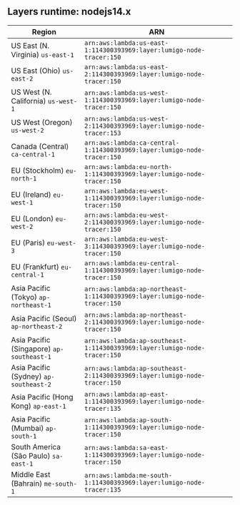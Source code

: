 Layers runtime: nodejs14.x
----
| Region | ARN |
| --- | --- |
|US East (N. Virginia)  `us-east-1`|`arn:aws:lambda:us-east-1:114300393969:layer:lumigo-node-tracer:150`|
|US East (Ohio)  `us-east-2`|`arn:aws:lambda:us-east-2:114300393969:layer:lumigo-node-tracer:150`|
|US West (N. California)  `us-west-1`|`arn:aws:lambda:us-west-1:114300393969:layer:lumigo-node-tracer:150`|
|US West (Oregon)  `us-west-2`|`arn:aws:lambda:us-west-2:114300393969:layer:lumigo-node-tracer:153`|
|Canada (Central)  `ca-central-1`|`arn:aws:lambda:ca-central-1:114300393969:layer:lumigo-node-tracer:150`|
|EU (Stockholm)  `eu-north-1`|`arn:aws:lambda:eu-north-1:114300393969:layer:lumigo-node-tracer:150`|
|EU (Ireland)  `eu-west-1`|`arn:aws:lambda:eu-west-1:114300393969:layer:lumigo-node-tracer:150`|
|EU (London)  `eu-west-2`|`arn:aws:lambda:eu-west-2:114300393969:layer:lumigo-node-tracer:150`|
|EU (Paris)  `eu-west-3`|`arn:aws:lambda:eu-west-3:114300393969:layer:lumigo-node-tracer:150`|
|EU (Frankfurt)  `eu-central-1`|`arn:aws:lambda:eu-central-1:114300393969:layer:lumigo-node-tracer:150`|
|Asia Pacific (Tokyo)  `ap-northeast-1`|`arn:aws:lambda:ap-northeast-1:114300393969:layer:lumigo-node-tracer:150`|
|Asia Pacific (Seoul)  `ap-northeast-2`|`arn:aws:lambda:ap-northeast-2:114300393969:layer:lumigo-node-tracer:150`|
|Asia Pacific (Singapore)  `ap-southeast-1`|`arn:aws:lambda:ap-southeast-1:114300393969:layer:lumigo-node-tracer:150`|
|Asia Pacific (Sydney)  `ap-southeast-2`|`arn:aws:lambda:ap-southeast-2:114300393969:layer:lumigo-node-tracer:150`|
|Asia Pacific (Hong Kong)  `ap-east-1`|`arn:aws:lambda:ap-east-1:114300393969:layer:lumigo-node-tracer:135`|
|Asia Pacific (Mumbai)  `ap-south-1`|`arn:aws:lambda:ap-south-1:114300393969:layer:lumigo-node-tracer:150`|
|South America (São Paulo)  `sa-east-1`|`arn:aws:lambda:sa-east-1:114300393969:layer:lumigo-node-tracer:150`|
|Middle East (Bahrain)  `me-south-1`|`arn:aws:lambda:me-south-1:114300393969:layer:lumigo-node-tracer:135`|
